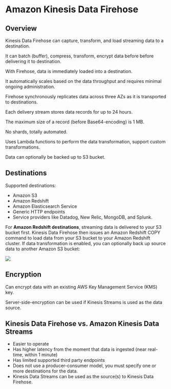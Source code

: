 # Amazon Kinesis Data Firehose

## Overview

Kinesis Data Firehose can capture, transform, and load streaming data to a destination.

It can batch (buffer), compress, transform, encrypt data before before delivering it to destination.

With Firehose, data is immediately loaded into a destination.

It automatically scales based on the data throughput and requires minimal ongoing administration.

Firehose synchronously replicates data across three AZs as it is transported to destinations.

Each delivery stream stores data records for up to 24 hours.

The maximum size of a record (before Base64-encoding) is 1 MB.

No shards, totally automated.

Uses Lambda functions to perform the data transformation, support custom transformations.

Data can optionally be backed up to S3 bucket.


## Destinations

Supported destinations:
- Amazon S3
- Amazon Redshift
- Amazon Elasticsearch Service
- Generic HTTP endpoints
- Service providers like Datadog, New Relic, MongoDB, and Splunk.

For **Amazon Redshift destinations**, streaming data is delivered to your S3 bucket first. Kinesis Data Firehose then issues an Amazon Redshift COPY command to load data from your S3 bucket to your Amazon Redshift cluster. If data transformation is enabled, you can optionally back up source data to another Amazon S3 bucket:

![](https://digitalcloud.training/wp-content/uploads/2022/01/amazon-kinesis-data-firehose-redshift-destination.jpeg)


## Encryption

Can encrypt data with an existing AWS Key Management Service (KMS) key.

Server-side-encryption can be used if Kinesis Streams is used as the data source.


## Kinesis Data Firehose vs. Amazon Kinesis Data Streams

- Easier to operate
- Has higher latency from the moment that data is ingested (near real-time, within 1 minute)
- Has limited supported third party endpoints
- Does not use a producer-consumer model, you must specify one or more destinations for the data.
- Kinesis Data Streams can be used as the source(s) to Kinesis Data Firehose.
